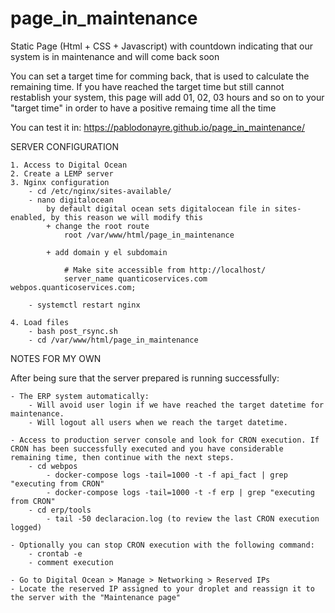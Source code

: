 # page_in_maintenance
Static Page (Html + CSS + Javascript) with countdown indicating that our system is in maintenance and will come back soon

You can set a target time for comming back, that is used to calculate the remaining time.
If you have reached the target time but still cannot restablish your system, this page will add 01, 02, 03 hours and so on to your "target time" in order to have a positive remaing time all the time

You can test it in: https://pablodonayre.github.io/page_in_maintenance/

SERVER CONFIGURATION

    1. Access to Digital Ocean
    2. Create a LEMP server
    3. Nginx configuration
        - cd /etc/nginx/sites-available/
        - nano digitalocean
            by default digital ocean sets digitalocean file in sites-enabled, by this reason we will modify this
            + change the root route
                root /var/www/html/page_in_maintenance

            + add domain y el subdomain

                # Make site accessible from http://localhost/
                server_name quanticoservices.com webpos.quanticoservices.com;

        - systemctl restart nginx

    4. Load files
        - bash post_rsync.sh
        - cd /var/www/html/page_in_maintenance


NOTES FOR MY OWN

After being sure that the server prepared is running successfully:

    - The ERP system automatically:
        - Will avoid user login if we have reached the target datetime for maintenance.
        - Will logout all users when we reach the target datetime.

    - Access to production server console and look for CRON execution. If CRON has been successfully executed and you have considerable remaining time, then continue with the next steps.
        - cd webpos
            - docker-compose logs -tail=1000 -t -f api_fact | grep "executing from CRON"
            - docker-compose logs -tail=1000 -t -f erp | grep "executing from CRON"
        - cd erp/tools
            - tail -50 declaracion.log (to review the last CRON execution logged)

    - Optionally you can stop CRON execution with the following command:
        - crontab -e
        - comment execution
        
    - Go to Digital Ocean > Manage > Networking > Reserved IPs
    - Locate the reserved IP assigned to your droplet and reassign it to the server with the "Maintenance page"
